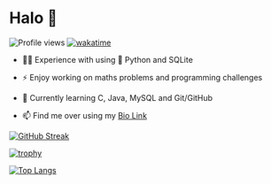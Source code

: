 # Halo 👋

![Profile views](https://gpvc.arturio.dev/minhtrancccp)
[![wakatime](https://wakatime.com/badge/user/b32f8708-d489-4bad-8882-c2c36096c5a2.svg)](https://wakatime.com/@b32f8708-d489-4bad-8882-c2c36096c5a2)

- 👨‍💻 Experience with using 🐍 Python and SQLite
  
- ⚡ Enjoy working on maths problems and programming challenges

- 🌱 Currently learning C, Java, MySQL and Git/GitHub

- 📫 Find me over using my [Bio Link](https://minhtran.bio.link/)

[![GitHub Streak](https://github-readme-streak-stats.herokuapp.com?user=minhtrancccp&theme=dracula&hide_border=true&date_format=j%20M%5B%20Y%5D)](https://git.io/streak-stats)

[![trophy](https://github-profile-trophy.vercel.app/?username=minhtrancccp&theme=dracula&no-bg=true&no-frame=true)](https://github.com/ryo-ma/github-profile-trophy)

[![Top Langs](https://github-readme-stats.vercel.app/api/top-langs/?username=minhtrancccp&layout=compact&show_icons=true&theme=dracula&hide_border=true)](https://github.com/anuraghazra/github-readme-stats)

<!--
Temporarily disable this badge as an error occurred

[![WakaTime stats](https://github-readme-stats.vercel.app/api/wakatime?username=minhtrancccp&layout=compact&show_icons=true&theme=dracula&hide_border=true)](https://github.com/anuraghazra/github-readme-stats)
-->

<!--
- 🔭 I’m currently working on ...
- 👯 I’m looking to collaborate on ...
- 🤔 I’m looking for help with ...
- 💬 Ask me about ...
- 😄 Pronouns: ...
- ⚡ Fun fact: ...
-->
